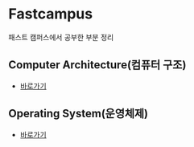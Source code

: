 # Fastcampus
패스트 캠퍼스에서 공부한 부분 정리 

## Computer Architecture(컴퓨터 구조)
- [바로가기](https://github.com/greekZorba/fastcampus-study-summary/tree/master/computer_architecture)

## Operating System(운영체제) 
- [바로가기](https://github.com/greekZorba/fastcampus-study-summary/tree/master/operating_system)
